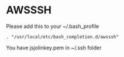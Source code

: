 # AWSSSH
Please add this to your ~/.bash_profile
```
. "/usr/local/etc/bash_completion.d/awsssh"
```

You have jsjolinkey.pem in ~/.ssh folder